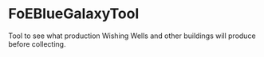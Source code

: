 # FoEBlueGalaxyTool
Tool to see what production Wishing Wells and other buildings will produce before collecting.
